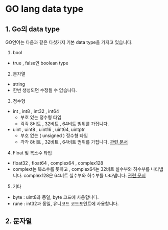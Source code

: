 # GO lang data type
## 1. Go의 data type
GO언어는 다음과 같은 다섯가지 기본 data type을 가지고 있습니다.
1. bool
- true , false인 boolean type
2. 문자열 
- string 
- 한번 생성되면 수정될 수 없습니다.
3. 정수형
- int , int8 , int32 , int64
    - 부호 있는 정수형 타입
    - 각각 8비트 , 32비트 , 64비트 범위를 가집니다.
- uint , uint8 , uint16 , uint64, uintptr
    - 부호 없는 ( unsigned ) 정수형 타입
    - 각각 8비트 , 32비트 , 64비트 범위를 가집니다.
    [관련 문서](https://pyrasis.com/book/GoForTheReallyImpatient/Unit08)
4. Float 및 복소수 타입
- float32 , float64 , complex64 , complex128
- complext는 복소수를 뜻하고 , complex64는 32비트 실수부와 허수부를 나타냅니다. complex128은 64비트 실수부와 허수부를 나타냅니다.
[관련 문서](https://thebook.io/006806/ch03/02/03/)
5. 기타
- byte : uint8과 동일, byte 코드에 사용합니다.
- rune : int32과 동일, 유니코드 코드포인트에 사용합니다.

## 2. 문자열

